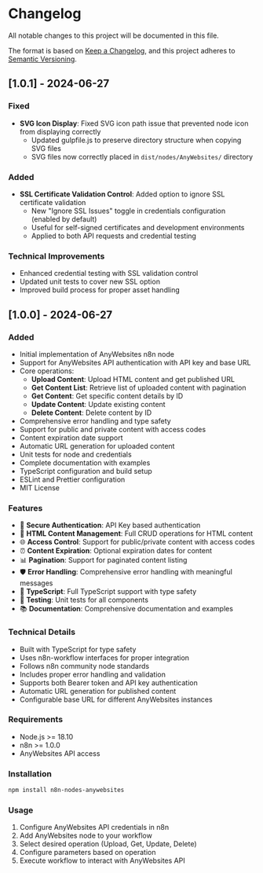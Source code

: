 # Changelog

All notable changes to this project will be documented in this file.

The format is based on [Keep a Changelog](https://keepachangelog.com/en/1.0.0/),
and this project adheres to [Semantic Versioning](https://semver.org/spec/v2.0.0.html).

## [1.0.1] - 2024-06-27

### Fixed
- **SVG Icon Display**: Fixed SVG icon path issue that prevented node icon from displaying correctly
  - Updated gulpfile.js to preserve directory structure when copying SVG files
  - SVG files now correctly placed in `dist/nodes/AnyWebsites/` directory

### Added
- **SSL Certificate Validation Control**: Added option to ignore SSL certificate validation
  - New "Ignore SSL Issues" toggle in credentials configuration (enabled by default)
  - Useful for self-signed certificates and development environments
  - Applied to both API requests and credential testing

### Technical Improvements
- Enhanced credential testing with SSL validation control
- Updated unit tests to cover new SSL option
- Improved build process for proper asset handling

## [1.0.0] - 2024-06-27

### Added
- Initial implementation of AnyWebsites n8n node
- Support for AnyWebsites API authentication with API key and base URL
- Core operations:
  - **Upload Content**: Upload HTML content and get published URL
  - **Get Content List**: Retrieve list of uploaded content with pagination
  - **Get Content**: Get specific content details by ID
  - **Update Content**: Update existing content
  - **Delete Content**: Delete content by ID
- Comprehensive error handling and type safety
- Support for public and private content with access codes
- Content expiration date support
- Automatic URL generation for uploaded content
- Unit tests for node and credentials
- Complete documentation with examples
- TypeScript configuration and build setup
- ESLint and Prettier configuration
- MIT License

### Features
- 🔐 **Secure Authentication**: API Key based authentication
- 📄 **HTML Content Management**: Full CRUD operations for HTML content
- 🌐 **Access Control**: Support for public/private content with access codes
- ⏰ **Content Expiration**: Optional expiration dates for content
- 📊 **Pagination**: Support for paginated content listing
- 🛡️ **Error Handling**: Comprehensive error handling with meaningful messages
- 📝 **TypeScript**: Full TypeScript support with type safety
- 🧪 **Testing**: Unit tests for all components
- 📚 **Documentation**: Comprehensive documentation and examples

### Technical Details
- Built with TypeScript for type safety
- Uses n8n-workflow interfaces for proper integration
- Follows n8n community node standards
- Includes proper error handling and validation
- Supports both Bearer token and API key authentication
- Automatic URL generation for published content
- Configurable base URL for different AnyWebsites instances

### Requirements
- Node.js >= 18.10
- n8n >= 1.0.0
- AnyWebsites API access

### Installation
```bash
npm install n8n-nodes-anywebsites
```

### Usage
1. Configure AnyWebsites API credentials in n8n
2. Add AnyWebsites node to your workflow
3. Select desired operation (Upload, Get, Update, Delete)
4. Configure parameters based on operation
5. Execute workflow to interact with AnyWebsites API
